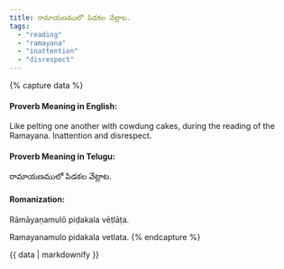 ```yaml
---
title: రామాయణములో పిడకల వేట్లాట.
tags:
  - "reading"
  - "ramayana"
  - "inattention"
  - "disrespect"
---
```


{% capture data %}
#### Proverb Meaning in English:
Like pelting one another with cowdung cakes, during the reading of the Ramayana.
Inattention and disrespect.

#### Proverb Meaning in Telugu:
రామాయణములో పిడకల వేట్లాట.

#### Romanization:
Rāmāyaṇamulō piḍakala vēṭlāṭa.

Ramayanamulo pidakala vetlata.
{% endcapture %}

{{ data | markdownify }}

